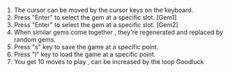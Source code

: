 1. The cursor can be moved by the cursor keys on the keyboard.
2. Press "Enter" to select the gem at a specific slot. [Gem1]
3. Press "Enter" to select the gem at a specific slot. [Gem2]
4. When similar gems come together , they're regenerated and replaced by random gems.
5. Press "s" key to save the game at a specific point.
6. Press "l" key to load the game at a specific point.
7. You get 10 moves to play , can be increased by the loop
    Goodluck
